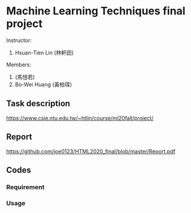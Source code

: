 # Machine Learning Techniques final project

Instructor: 
1. Hsuan-Tien Lin (林軒田)

Members: 
1. (馬愷若)
2. Bo-Wei Huang (黃柏瑋)

## Task description
https://www.csie.ntu.edu.tw/~htlin/course/ml20fall/project/

## Report
https://github.com/joe0123/HTML2020_final/blob/master/Report.pdf

## Codes
### Requirement

### Usage
